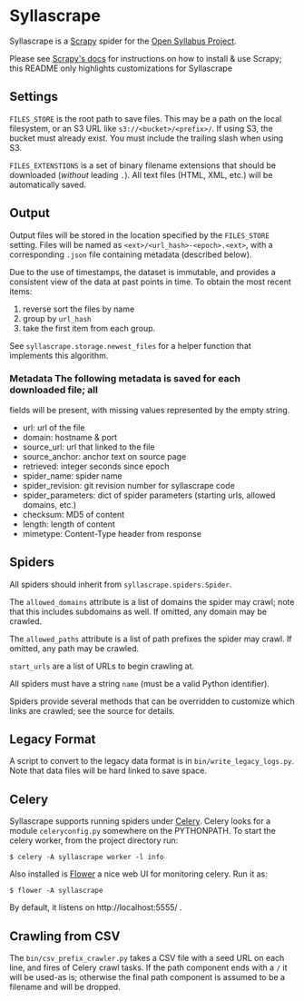 # Syllascrape

Syllascrape is a [Scrapy](http://scrapy.org) spider for the [Open Syllabus Project](http://opensyllabusproject.org/).

Please see [Scrapy's docs](http://doc.scrapy.org) for instructions on how to
install & use Scrapy; this README only highlights customizations for Syllascrape

## Settings

`FILES_STORE` is the root path to save files. This may be a path on the local
filesystem, or an S3 URL like `s3://<bucket>/<prefix>/`. If using S3, the
bucket must already exist. You must include the trailing slash when using S3.

`FILES_EXTENSTIONS` is a set of binary filename extensions that should be
downloaded (*without* leading `.`). All text files (HTML, XML, etc.) will be
automatically saved.

## Output

Output files will be stored in the location specified by the `FILES_STORE`
setting. Files will be named as `<ext>/<url_hash>-<epoch>.<ext>`, with a
corresponding `.json` file containing metadata (described below).

Due to the use of timestamps, the dataset is immutable, and provides a
consistent view of the data at past points in time. To obtain the most recent
items:

1. reverse sort the files by name
2. group by `url_hash`
3. take the first item from each group.

See `syllascrape.storage.newest_files` for a helper function that implements
this algorithm.

### Metadata The following metadata is saved for each downloaded file; all
fields will be present, with missing values represented by the empty string.

* url: url of the file
* domain: hostname & port
* source_url: url that linked to the file
* source_anchor: anchor text on source page
* retrieved: integer seconds since epoch
* spider_name: spider name
* spider_revision: git revision number for syllascrape code
* spider_parameters: dict of spider parameters (starting urls, allowed domains, etc.)
* checksum: MD5 of content
* length: length of content
* mimetype: Content-Type header from response


## Spiders
All spiders should inherit from `syllascrape.spiders.Spider`.

The `allowed_domains` attribute is a list of domains the spider may crawl;
note that this includes subdomains as well. If omitted, any domain may be
crawled.

The `allowed_paths` attribute is a list of path prefixes the spider may
crawl. If omitted, any path may be crawled.

`start_urls` are a list of URLs to begin crawling at.

All spiders must have a string `name` (must be a valid Python identifier).

Spiders provide several methods that can be overridden to customize which
links are crawled; see the source for details.

## Legacy Format

A script to convert to the legacy data format is in
`bin/write_legacy_logs.py`. Note that data files will be hard linked to save
space.

## Celery

Syllascrape supports running spiders under
[Celery](http://www.celeryproject.org/). Celery looks for a module
`celeryconfig.py` somewhere on the PYTHONPATH. To start the celery worker,
from the project directory run:

    $ celery -A syllascrape worker -l info

Also installed is [Flower](https://flower.readthedocs.io/en/latest/) a nice
web UI for monitoring celery. Run it as:

    $ flower -A syllascrape

By default, it listens on http://localhost:5555/ .

## Crawling from CSV

The `bin/csv_prefix_crawler.py` takes a CSV file with a
seed URL on each line, and fires of Celery crawl tasks. If the path component
ends with a `/` it will be used-as is; otherwise the final path component is
assumed to be a filename and will be dropped.

